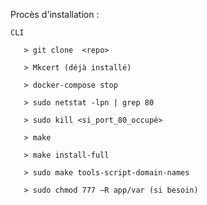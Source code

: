 Procès d'installation : 

    CLI

       > git clone  <repo>

       > Mkcert (déjà installé)

       > docker-compose stop

       > sudo netstat -lpn | grep 80

       > sudo kill <si_port_80_occupé>

       > make

       > make install-full

       > sudo make tools-script-domain-names
       
       > sudo chmod 777 –R app/var (si besoin) 